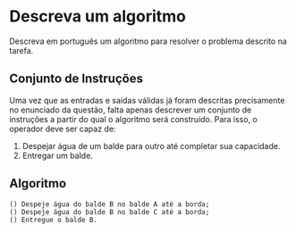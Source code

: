 # Descreva um algoritmo #
Descreva em português um algoritmo para resolver o problema descrito na tarefa.

## Conjunto de Instruções #
Uma vez que as entradas e saídas válidas já foram descritas precisamente no enunciado da questão, falta apenas descrever um conjunto de instruções a partir do qual o algoritmo será construído. Para isso, o operador deve ser capaz de:
1. Despejar água de um balde para outro até completar sua capacidade.
2. Entregar um balde.

## Algoritmo #

```
() Despeje água do balde B no balde A até a borda;
() Despeje água do balde B no balde C até a borda;
() Entregue o balde B.
```
